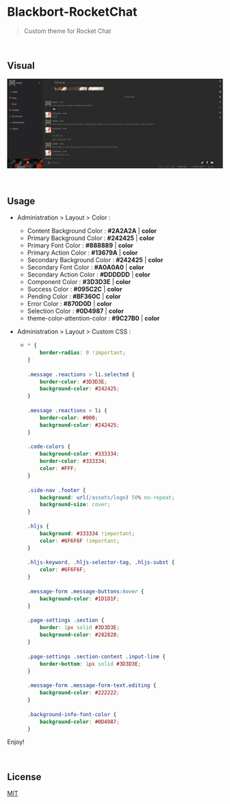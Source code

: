 # Blackbort-RocketChat
> Custom theme for Rocket Chat

<br>

## Visual

![Capture Blackbort RocketChat theme](capture-blackbort-rocketchat-theme.jpg "Capture Blackbort RocketChat theme")

<br>

## Usage

* Administration > Layout > Color :
    * Content Background Color : **#2A2A2A** | **color**
    * Primary Background Color : **#242425** | **color**
    * Primary Font Color : **#888889** | **color**
    * Primary Action Color : **#13679A** | **color**
    * Secondary Background Color : **#242425** | **color**
    * Secondary Font Color : **#A0A0A0** | **color**
    * Secondary Action Color : **#DDDDDD** | **color**
    * Component Color : **#3D3D3E** | **color**
    * Success Color : **#095C2C** | **color**
    * Pending Color : **#BF360C** | **color**
    * Error Color : **#870D0D** | **color**
    * Selection Color : **#0D4987** | **color**
    * theme-color-attention-color : **#9C27B0** | **color**

* Administration > Layout > Custom CSS :
    * ```css
      * {
          border-radius: 0 !important;
      }
      
      .message .reactions > li.selected {
          border-color: #3D3D3E;
          background-color: #242425;
      }
      
      .message .reactions > li {
          border-color: #000;
          background-color: #242425;
      }
      
      .code-colors {
          background-color: #333334;
          border-color: #333334;
          color: #FFF;
      }
      
      .side-nav .footer {
          background: url(/assets/logo) 50% no-repeat;
          background-size: cover;
      }
      
      .hljs {
          background: #333334 !important;
          color: #6F6F6F !important;
      }
      
      .hljs-keyword, .hljs-selector-tag, .hljs-subst {
          color: #6F6F6F;
      }
      
      .message-form .message-buttons:hover {
          background-color: #1D1D1F;
      }
      
      .page-settings .section {
          border: 1px solid #3D3D3E;
          background-color: #282828;
      }
      
      .page-settings .section-content .input-line {
          border-bottom: 1px solid #3D3D3E;
      }
      
      .message-form .message-form-text.editing {
          background-color: #222222;
      }
      
      .background-info-font-color {
          background-color: #0D4987;
      }
      ```

Enjoy!

<br>

## License

[MIT](LICENSE)